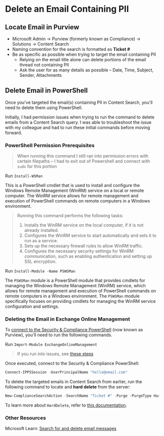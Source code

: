 # Delete an Email Containing PII

## Locate Email in Purview

* Microsoft Admin → Purview (formerly known as Compliance) → Solutions → Content Search
* Naming convention for the search is formatted as **Ticket #**
* Be as specific as possible when trying to target the email containing PII
    * Relying on the email title alone can delete portions of the email thread not containing PII
    * Ask the user for as many details as possible – Date, Time, Subject, Sender, Attachments

## Delete Email in PowerShell

Once you've targeted the email(s) containing PII in Content Search, you'll need to delete them using PowerShell.

Initially, I had permission issues when trying to run the command to delete emails from a Content Search query. I was able to troubleshoot the issue with my colleague and had to run these initial commands before moving forward.

### PowerShell Permission Prerequisites

> When running this command I still ran into permission errors with certain filepaths – I had to exit out of Powershell and connect with `sudo` for this portion

Run `Install-WSMan`

This is a PowerShell cmdlet that is used to install and configure the Windows Remote Management (WinRM) service on a local or remote computer. The WinRM service allows for remote management and execution of PowerShell commands on remote computers in a Windows environment.

> Running this command performs the following tasks:
> 1. Installs the WinRM service on the local computer, if it is not already installed.
> 2. Configures the WinRM service to start automatically and sets it to run as a service.
> 3. Sets up the necessary firewall rules to allow WinRM traffic.
> 4. Configures the necessary security settings for WinRM communication, such as enabling authentication and setting up SSL encryption.

Run `Install-Module -Name PSWSMan`

The `PSWSMan` module is a PowerShell module that provides cmdlets for managing the Windows Remote Management (WinRM) service, which allows for remote management and execution of PowerShell commands on remote computers in a Windows environment. The `PSWSMan` module specifically focuses on providing cmdlets for managing the WinRM service configuration and settings.

### Deleting the Email in Exchange Online Management

To [connect to the Security & Compliance PowerShell](https://learn.microsoft.com/en-us/powershell/exchange/connect-to-scc-powershell?view=exchange-ps) (now known as Purview), you'll need to run the following commands.

Run `Import-Module ExchangeOnlineManagement`
> If you run into issues, see [these steps](https://learn.microsoft.com/en-us/powershell/exchange/exchange-online-powershell-v2?view=exchange-ps#install-and-maintain-the-exchange-online-powershell-module)

Once executed, connect to the Security & Compliance PowerShell:

```powershell
Connect-IPPSSession -UserPrincipalName "hello@email.com"
```

To delete the targeted emails in Content Search from earlier, run the following command to locate and **hard delete** from the server:

```powershell
New-ComplianceSearchAction -SearchName "Ticket #" -Purge -PurgeType HardDelete
```

To learn more about `HardDelete`, refer to [this documentation](https://learn.microsoft.com/en-us/powershell/module/exchange/new-compliancesearchaction?view=exchange-ps#-purgetype).

### Other Resources

Microsoft Learn: [Search for and delete email messages](https://learn.microsoft.com/en-us/microsoft-365/compliance/search-for-and-delete-messages-in-your-organization?view=o365-worldwide)